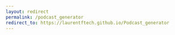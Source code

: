 ```yaml
---
layout: redirect
permalink: /podcast_generator
redirect_to: https://laurentftech.github.io/Podcast_generator
---
```

